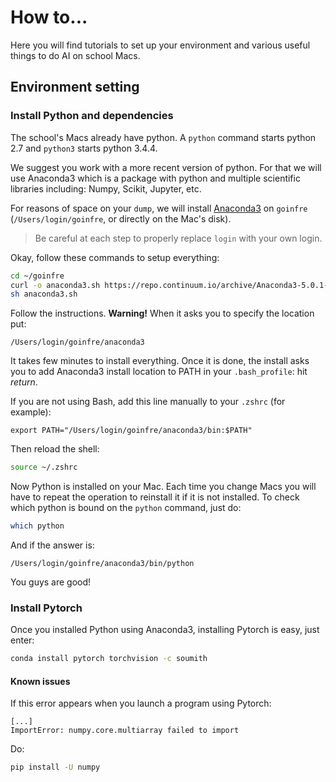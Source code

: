 # How to...

Here you will find tutorials to set up your environment and various useful things to do AI on school Macs.

## Environment setting

### Install Python and dependencies

The school's Macs already have python. A `python` command starts python 2.7 and `python3` starts python 3.4.4.

We suggest you work with a more recent version of python. For that we will use Anaconda3 which is a package with python and multiple scientific libraries including: Numpy, Scikit, Jupyter, etc.

For reasons of space on your `dump`, we will install [Anaconda3](https://www.anaconda.com/download/#macos) on `goinfre` (`/Users/login/goinfre`, or directly on the Mac's disk).

> Be careful at each step to properly replace `login` with your own login.

Okay, follow these commands to setup everything:

```bash
cd ~/goinfre
curl -o anaconda3.sh https://repo.continuum.io/archive/Anaconda3-5.0.1-MacOSX-x86_64.sh
sh anaconda3.sh
```

Follow the instructions. __Warning!__ When it asks you to specify the location put:

```
/Users/login/goinfre/anaconda3
```

It takes few minutes to install everything. Once it is done, the install asks you to add Anaconda3 install location to PATH in your `.bash_profile`: hit _return_.

If you are not using Bash, add this line manually to your `.zshrc` (for example):

```
export PATH="/Users/login/goinfre/anaconda3/bin:$PATH"
```

Then reload the shell:

```bash
source ~/.zshrc
```

Now Python is installed on your Mac. Each time you change Macs you will have to repeat the operation to reinstall it if it is not installed. To check which python is bound on the `python` command, just do:

```bash
which python
```

And if the answer is:

```
/Users/login/goinfre/anaconda3/bin/python
```

You guys are good!

### Install Pytorch

Once you installed Python using Anaconda3, installing Pytorch is easy, just enter:

```bash
conda install pytorch torchvision -c soumith
```

#### Known issues

If this error appears when you launch a program using Pytorch:

```
[...]
ImportError: numpy.core.multiarray failed to import
```

Do:

```bash
pip install -U numpy
```

